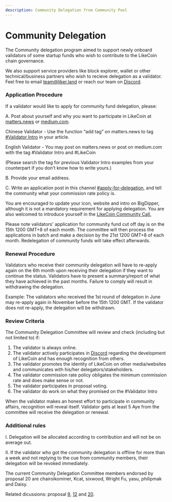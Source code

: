 ```yaml
---
description: Community Delegation from Community Pool
---
```


# Community Delegation

The Community delegation program aimed to support newly onboard validators of some startup funds who wish to contribute to the LikeCoin chain governance.&#x20;

We also support service providers like block explorer, wallet or other technical/business partners who wish to recieve delegation as a validator. Feel free to email team@liker.land or reach our team on [Discord](community-delegation.md#application-procedure).&#x20;

### Application Procedure

If a validator would like to apply for community fund delegation, please:&#x20;

A. Post about yourself and why you want to participate in LikeCoin at [matters.news](https://matters.news) or [medium.com](https://medium.com).&#x20;

Chinese Validator - Use the function “add tag” on matters.news to tag [#Validator Intro](https://matters.news/tags/VGFnOjUzMTkw) in your article.

English Validator - You may post on matters.news or post on medium.com with the tag #Validator Intro and #LikeCoin

(Please search the tag for previous Validator Intro examples from your counterpart if you don’t know how to write yours.)

B. Provide your email address.

C. Write an application post in this channel [#apply-for-delegation](https://discord.gg/APqVAztuf4), and tell the community what your commission rate policy is.

You are encouraged to update your icon, website and intro on BigDipper, although it is not a mandatory requirement for applying delegation. You are also welcomed to introduce yourself in the [LikeCoin Community Call.](../community-call.md)

Please note validators' application for community fund cut off day is on the 15th 1200 GMT+8 of each month. The committee will then process the applications in batch and make a decision by the 21st 1200 GMT+8 of each month. Redelegation of community funds will take effect afterwards.

### Renewal Procedure

Validators who receive their community delegation will have to re-apply again on the 6th month upon receiving their delegation if they want to continue the status. Validators have to present a summary/report of what they have achieved in the past months. Failure to comply will result in withdrawing the delegation.

Example: The validators who received the 1st round of delegation in June may re-apply again in November before the 15th 1200 GMT. If the validator does not re-apply, the delegation will be withdrawn.

### Review Criteria

The Community Delegation Committee will review and check (including but not limited to) if:

1. The validator is always online.
2. The validator actively participates in [Discord](http://discord.gg/likecoin) regarding the development of LikeCoin and has enough recognition from others.
3. The validator promotes the identity of LikeCoin on other media/websites and communicates with his/her delegators/stakeholders.
4. The validator commission rate policy obligates the minimum commission rate and does make sense or not.
5. The validator participates in proposal voting.
6. The validator do work on what they promised on the #Validator Intro

When the validator makes an honest effort to participate in community affairs, recognition will reveal itself. Validator gets at least 5 Aye from the committee will receive the delegation or renewal.

### **Additional rules**

I. Delegation will be allocated according to contribution and will not be on average out.

II. If the validator who got the community delegation is offline for more than a week and not replying to the cue from community members, their delegation will be revoked immediately.

The current Community Delegation Committee members endorsed by proposal 20 are chairoikominer, Kcat, sixwood, Wright Fu, yasu, philipmak and Daisy.



Related dicussions: proposal [9](../proposals.md#proposal-9-delegate-the-like-in-the-ecological-pool), [12](../proposals.md#proposal-12-changing-the-way-of-delegate-the-ecologicals-likecoin-in-the-validators-1) and [20](../proposals.md#proposal-20-propose-new-set-of-rules-and-structure-of-the-community-delegation-committee).
